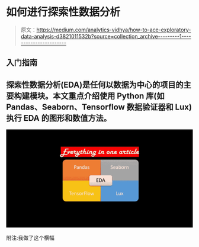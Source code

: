 # 如何进行探索性数据分析

> 原文：<https://medium.com/analytics-vidhya/how-to-ace-exploratory-data-analysis-d3821011532b?source=collection_archive---------1----------------------->

## 入门指南

## 探索性数据分析(EDA)是任何以数据为中心的项目的主要构建模块。本文重点介绍使用 Python 库(如 Pandas、Seaborn、Tensorflow 数据验证器和 Lux)执行 EDA 的图形和数值方法。

![](img/9d79f557306f49e622ca6172291eea30.png)

附注:我做了这个横幅